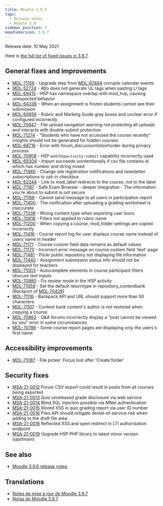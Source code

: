 ```yaml
---
title: Moodle 3.9.7
tags:
  - Release notes
  - Moodle 3.9
sidebar_position: 7
moodleVersion: 3.9.7
---
```

Release date: 10 May 2021

Here is [the full list of fixed issues in 3.9.7](https://tracker.moodle.org/secure/IssueNavigator!executeAdvanced.jspa?jqlQuery=project+%3D+mdl+AND+resolution+%3D+fixed+AND+fixVersion+in+%28%223.9.7%22%29+ORDER+BY+priority+DESC&runQuery=true&clear=true).

## General fixes and improvements

- [MDL-71156](https://tracker.moodle.org/browse/MDL-71156) - Upgrade step from [MDL-67494](https://tracker.moodle.org/browse/MDL-67494) corrupts calendar events
- [MDL-52724](https://tracker.moodle.org/browse/MDL-52724) - Atto does not generate UL tags when pasting LI tags
- [MDL-69415](https://tracker.moodle.org/browse/MDL-69415) - H5P has namespace overlap with mod_hvp, causing unexpected behavior
- [MDL-64336](https://tracker.moodle.org/browse/MDL-64336) - When an assignment is frozen students cannot see their submission
- [MDL-69956](https://tracker.moodle.org/browse/MDL-69956) - Rubric and Marking Guide gray boxes and unclear error if configured incorrectly
- [MDL-70947](https://tracker.moodle.org/browse/MDL-70947) - File upload navigation warning not protecting all uploads and interacts with double-submit protection
- [MDL-71274](https://tracker.moodle.org/browse/MDL-71274) - "Students who have not accessed the course recently" insights should not be generated for hidden courses
- [MDL-68716](https://tracker.moodle.org/browse/MDL-68716) - Error with forum_discussionlistsortorder during privacy process
- [MDL-70909](https://tracker.moodle.org/browse/MDL-70909) - H5P `mod/h5pactivity:submit` capability incorrectly used
- [MDL-69304](https://tracker.moodle.org/browse/MDL-69304) - Import succeeds unintentionally if csv file contains id which has number and string mixed
- [MDL-71460](https://tracker.moodle.org/browse/MDL-71460) - Change site registration notifications and newsletter subscriptions to opt-in checkbox
- [MDL-62244](https://tracker.moodle.org/browse/MDL-62244) - Link to mod_label redirects to the course, not to the label
- [MDL-71187](https://tracker.moodle.org/browse/MDL-71187) - Safe Exam Browser - deeper integration - The information you're about to submit is not secure
- [MDL-71168](https://tracker.moodle.org/browse/MDL-71168) - Cannot send message to all users in participation report
- [MDL-71400](https://tracker.moodle.org/browse/MDL-71400) - The notification after uploading a grading worksheet is inaccurate
- [MDL-71338](https://tracker.moodle.org/browse/MDL-71338) - Wrong content type when exporting user tours
- [MDL-70616](https://tracker.moodle.org/browse/MDL-70616) - Filters not applied to rubric name
- [MDL-71200](https://tracker.moodle.org/browse/MDL-71200) - When copying a course, mod_folder settings are copied incorrectly
- [MDL-71416](https://tracker.moodle.org/browse/MDL-71416) - Course report log for user displays course name instead of users name in header
- [MDL-71171](https://tracker.moodle.org/browse/MDL-71171) - Course custom field data remains as default values
- [MDL-71170](https://tracker.moodle.org/browse/MDL-71170) - Incorrect error message on course custom field 'text' page
- [MDL-71481](https://tracker.moodle.org/browse/MDL-71481) - Flickr public repository not displaying file information
- [MDL-71440](https://tracker.moodle.org/browse/MDL-71440) - Assignment submission status info should not be displayed for teachers
- [MDL-71003](https://tracker.moodle.org/browse/MDL-71003) - Autocomplete elements in course participant filters obscure text inputs
- [MDL-70980](https://tracker.moodle.org/browse/MDL-70980) - Fix review mode in the H5P activity
- [MDL-71059](https://tracker.moodle.org/browse/MDL-71059) - Set the default returntype in repository_contentbank (Backport of [MDL-70429](https://tracker.moodle.org/browse/MDL-70429))
- [MDL-71116](https://tracker.moodle.org/browse/MDL-71116) - Backpack API and URL should support more than 50 characters
- [MDL-71107](https://tracker.moodle.org/browse/MDL-71107) - Content bank content's author is not restored when copying a course
- [MDL-70863](https://tracker.moodle.org/browse/MDL-70863) - Q&A forums incorrectly display a "post cannot be viewed by you" error in some circumstances
- [MDL-70786](https://tracker.moodle.org/browse/MDL-70786) - Some course report pages are displaying only the users's first name

## Accessibility improvements

- [MDL-71087](https://tracker.moodle.org/browse/MDL-71087) - File picker: Focus lost after 'Create folder'

## Security fixes

- [MSA-21-0012](https://moodle.org/mod/forum/discuss.php?d=422305) Forum CSV export could result in posts from all courses being exported
- [MSA-21-0013](https://moodle.org/mod/forum/discuss.php?d=422307) Quiz unreleased grade disclosure via web service
- [MSA-21-0014](https://moodle.org/mod/forum/discuss.php?d=422308) Blind SQL injection possible via MNet authentication
- [MSA-21-0015](https://moodle.org/mod/forum/discuss.php?d=422309) Stored XSS in quiz grading report via user ID number
- [MSA-21-0016](https://moodle.org/mod/forum/discuss.php?d=422310) Files API should mitigate denial-of-service risk when adding to the draft file area
- [MSA-21-0018](https://moodle.org/mod/forum/discuss.php?d=422314) Reflected XSS and open redirect in LTI authorization endpoint
- [MSA-21-0019](https://moodle.org/mod/forum/discuss.php?d=422315) Upgrade H5P PHP library to latest minor version (upstream)

## See also

- [Moodle 3.9.6 release notes](/general/releases/3.9/3.9.6)

## Translations

- [Notes de mise à jour de Moodle 3.9.7](https://docs.moodle.org/fr/Notes_de_mise_à_jour_de_Moodle_3.9.7)
- [Notas de Moodle 3.9.7](https://docs.moodle.org/es/Notas_de_Moodle_3.9.7)
